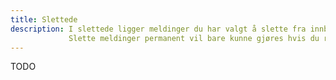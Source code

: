 ```yaml
---
title: Slettede
description: I slettede ligger meldinger du har valgt å slette fra innboks eller arkiv. Disse meldingene kan du enten slette permanent eller gjenopprette.
             Slette meldinger permanent vil bare kunne gjøres hvis du representerer et fødselsnummer.
---
```


TODO